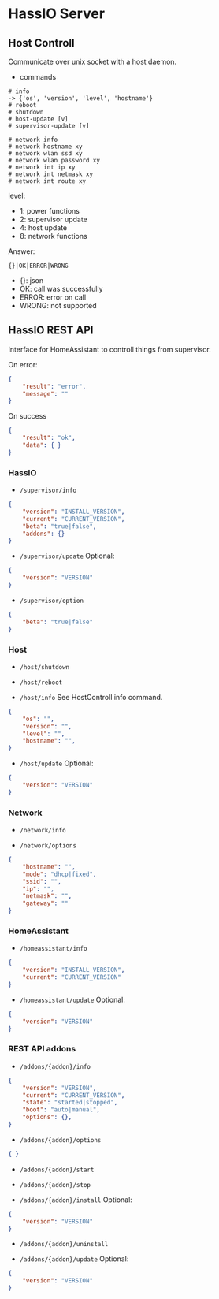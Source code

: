 # HassIO Server

## Host Controll

Communicate over unix socket with a host daemon.

- commands
```
# info
-> {'os', 'version', 'level', 'hostname'}
# reboot
# shutdown
# host-update [v]
# supervisor-update [v]

# network info
# network hostname xy
# network wlan ssd xy
# network wlan password xy
# network int ip xy
# network int netmask xy
# network int route xy
```

level:
- 1: power functions
- 2: supervisor update
- 4: host update
- 8: network functions

Answer:
```
{}|OK|ERROR|WRONG
```

- {}: json
- OK: call was successfully
- ERROR: error on call
- WRONG: not supported

## HassIO REST API

Interface for HomeAssistant to controll things from supervisor.

On error:
```json
{
    "result": "error",
    "message": ""
}
```

On success
```json
{
    "result": "ok",
    "data": { }
}
```

### HassIO

- `/supervisor/info`

```json
{
    "version": "INSTALL_VERSION",
    "current": "CURRENT_VERSION",
    "beta": "true|false",
    "addons": {}
}
```

- `/supervisor/update`
Optional:
```json
{
    "version": "VERSION"
}
```

- `/supervisor/option`
```json
{
    "beta": "true|false"
}
```

### Host

- `/host/shutdown`

- `/host/reboot`

- `/host/info`
See HostControll info command.
```json
{
    "os": "",
    "version": "",
    "level": "",
    "hostname": "",
}
```

- `/host/update`
Optional:
```json
{
    "version": "VERSION"
}
```

### Network

- `/network/info`

- `/network/options`
```json
{
    "hostname": "",
    "mode": "dhcp|fixed",
    "ssid": "",
    "ip": "",
    "netmask": "",
    "gateway": ""
}
```

### HomeAssistant

- `/homeassistant/info`

```json
{
    "version": "INSTALL_VERSION",
    "current": "CURRENT_VERSION"
}
```

- `/homeassistant/update`
Optional:
```json
{
    "version": "VERSION"
}
```

### REST API addons

- `/addons/{addon}/info`
```json
{
    "version": "VERSION",
    "current": "CURRENT_VERSION",
    "state": "started|stopped",
    "boot": "auto|manual",
    "options": {},
}
```

- `/addons/{addon}/options`
```json
{ }
```

- `/addons/{addon}/start`

- `/addons/{addon}/stop`

- `/addons/{addon}/install`
Optional:
```json
{
    "version": "VERSION"
}
```

- `/addons/{addon}/uninstall`

- `/addons/{addon}/update`
Optional:
```json
{
    "version": "VERSION"
}
```
